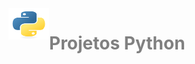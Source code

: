 <img align="left" alt="" height="50" width="65" src="https://raw.githubusercontent.com/devicons/devicon/master/icons/python/python-original.svg">
<h1 style="color: gray" align="top">Projetos Python</h1>
